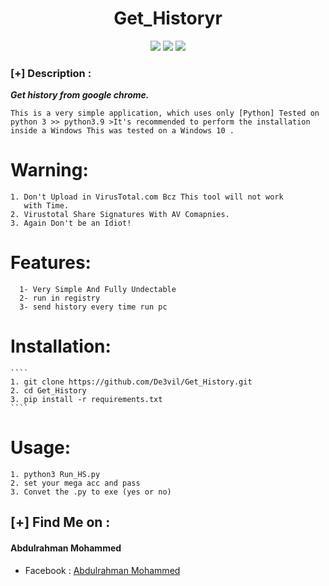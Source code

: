 <h1 align="center">Get_Historyr</h1>
<p align="center">
  <img src="https://img.shields.io/badge/Author-mido--de3vil-orange">
  <img src="https://img.shields.io/badge/Open%20Source-Yes-cyan?style=flat-square">
  <img src="https://img.shields.io/badge/Written%20In-Python-blue?style=flat-square">
</p>



### [+] Description :
***Get history from google chrome.***
````
This is a very simple application, which uses only [Python] Tested on python 3 >> python3.9 >It's recommended to perform the installation inside a Windows This was tested on a Windows 10 .
````


# Warning:
    1. Don't Upload in VirusTotal.com Bcz This tool will not work
       with Time.
    2. Virustotal Share Signatures With AV Comapnies.
    3. Again Don't be an Idiot!


# Features:
````
  1- Very Simple And Fully Undectable
  2- run in registry 
  3- send history every time run pc
````

# Installation:
    ````
    1. git clone https://github.com/De3vil/Get_History.git
    2. cd Get_History
    3. pip install -r requirements.txt
    ````

# Usage:
   ````
   1. python3 Run_HS.py
   2. set your mega acc and pass 
   3. Convet the .py to exe (yes or no)
   ````
     
 ## [+] Find Me on :
<h4> Abdulrahman Mohammed </h4>
<ul>
   <li>Facebook  : <a href="https://www.facebook.com/mido.de3vil/">Abdulrahman Mohammed</a></li>
</ul>

